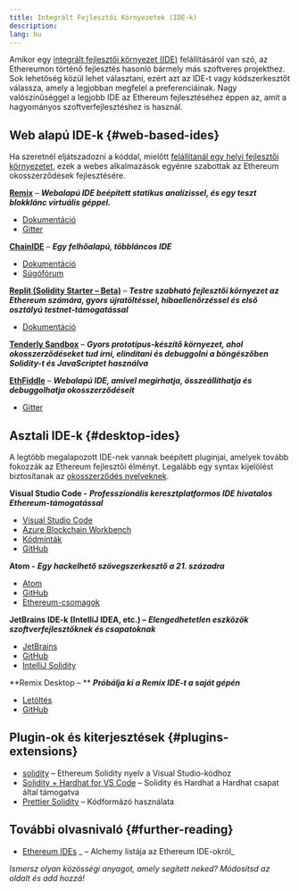 ```yaml
---
title: Integrált Fejlesztői Környezetek (IDE-k)
description:
lang: hu
---
```


Amikor egy [integrált fejlesztői környezet (IDE)](https://wikipedia.org/wiki/Integrated_development_environment) felállításáról van szó, az Ethereumon történő fejlesztés hasonló bármely más szoftveres projekthez. Sok lehetőség közül lehet választani, ezért azt az IDE-t vagy kódszerkesztőt válassza, amely a legjobban megfelel a preferenciáinak. Nagy valószínűséggel a legjobb IDE az Ethereum fejlesztéséhez éppen az, amit a hagyományos szoftverfejlesztéshez is használ.

## Web alapú IDE-k {#web-based-ides}

Ha szeretnél eljátszadozni a kóddal, mielőtt [felállítanál egy helyi fejlesztői környezetet](/developers/local-environment/), ezek a webes alkalmazások egyénre szabottak az Ethereum okosszerződések fejlesztésére.

**[Remix](https://remix.ethereum.org/)** – **_Webalapú IDE beépített statikus analízissel, és egy teszt blokklánc virtuális géppel._**

- [Dokumentáció](https://remix-ide.readthedocs.io/en/latest/#)
- [Gitter](https://gitter.im/ethereum/remix)

**[ChainIDE](https://chainide.com/)** – **_Egy felhőalapú, többláncos IDE_**

- [Dokumentáció](https://chainide.gitbook.io/chainide-english-1/)
- [Súgófórum](https://forum.chainide.com/)

**[Replit (Solidity Starter – Beta)](https://replit.com/@replit/Solidity-starter-beta)** – **_Testre szabható fejlesztői környezet az Ethereum számára, gyors újratöltéssel, hibaellenőrzéssel és első osztályú testnet-támogatással_**

- [Dokumentáció](https://docs.replit.com/)

**[Tenderly Sandbox](https://sandbox.tenderly.co/)** – **_Gyors prototípus-készítő környezet, ahol okosszerződéseket tud írni, elindítani és debuggolni a böngészőben Solidity-t és JavaScriptet használva_**

**[EthFiddle](https://ethfiddle.com/)** – **_Webalapú IDE, amivel megírhatja, összeállíthatja és debuggolhatja okosszerződéseit_**

- [Gitter](https://gitter.im/loomnetwork/ethfiddle)

## Asztali IDE-k {#desktop-ides}

A legtöbb megalapozott IDE-nek vannak beépített pluginjai, amelyek tovább fokozzák az Ethereum fejlesztői élményt. Legalább egy syntax kijelölést biztosítanak az [okosszerződés nyelveknek](/developers/docs/smart-contracts/languages/).

**Visual Studio Code -** **_Professzionális keresztplatformos IDE hivatalos Ethereum-támogatással_**

- [Visual Studio Code](https://code.visualstudio.com/)
- [Azure Blockchain Workbench](https://azuremarketplace.microsoft.com/en-us/marketplace/apps/microsoft-azure-blockchain.azure-blockchain-workbench?tab=Overview)
- [Kódminták](https://github.com/Azure-Samples/blockchain/blob/master/blockchain-workbench/application-and-smart-contract-samples/readme.md)
- [GitHub](https://github.com/microsoft/vscode)

**Atom -** **_Egy hackelhető szövegszerkesztő a 21. századra_**

- [Atom](https://atom.io/)
- [GitHub](https://github.com/atom)
- [Ethereum-csomagok](https://atom.io/packages/search?utf8=%E2%9C%93&q=keyword%3Aethereum&commit=Search)

**JetBrains IDE-k (IntelliJ IDEA, etc.) –** **_Elengedhetetlen eszközök szoftverfejlesztőknek és csapatoknak_**

- [JetBrains](https://www.jetbrains.com/)
- [GitHub](https://github.com/JetBrains)
- [IntelliJ Solidity](https://github.com/intellij-solidity/intellij-solidity/)

**Remix Desktop – ** **_Próbálja ki a Remix IDE-t a saját gépén_**

- [Letöltés](https://github.com/ethereum/remix-desktop/releases)
- [GitHub](https://github.com/ethereum/remix-desktop)

## Plugin-ok és kiterjesztések {#plugins-extensions}

- [solidity](https://marketplace.visualstudio.com/items?itemName=JuanBlanco.solidity) – Ethereum Solidity nyelv a Visual Studio-kódhoz
- [Solidity + Hardhat for VS Code](https://marketplace.visualstudio.com/items?itemName=NomicFoundation.hardhat-solidity) – Solidity és Hardhat a Hardhat csapat által támogatva
- [Prettier Solidity](https://github.com/prettier-solidity/prettier-plugin-solidity) – Kódformázó használata

## További olvasnivaló {#further-reading}

- [Ethereum IDEs](https://www.alchemy.com/list-of/web3-ides-on-ethereum) _ – Alchemy listája az Ethereum IDE-okról_

_Ismersz olyan közösségi anyagot, amely segített neked? Módosítsd az oldalt és add hozzá!_

